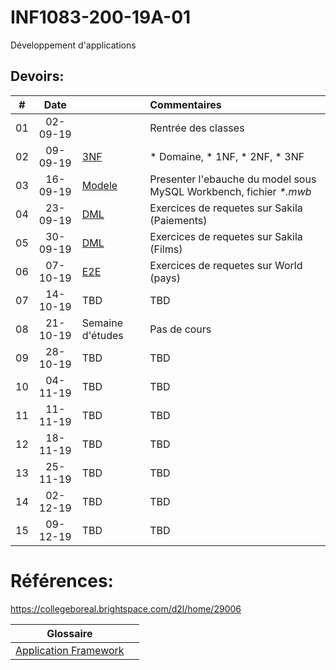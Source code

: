 # INF1083-200-19A-01
Développement d'applications


## Devoirs:

|# | Date   |                                                     |     Commentaires                                                     |
|--|:------:|:----------------------------------------------------|:---------------------------------------------------------------------|
|01|02-09-19|                                                     | Rentrée des classes                                                  |
|02|09-09-19| [3NF](./0.3NF)                                      | * Domaine, * 1NF, * 2NF, * 3NF                                       |
|03|16-09-19| [Modele](./1.Modele)                                | Presenter l'ebauche du model sous MySQL Workbench, fichier _*.mwb_   |
|04|23-09-19| [DML](./2.DML/PRATIQUE.md#exercice)                 | Exercices de requetes sur Sakila (Paiements)                         |
|05|30-09-19| [DML](./2.DML/PRATIQUE.md#perfectionnement)         | Exercices de requetes sur Sakila (Films)                             |
|06|07-10-19| [E2E](./3.E2E)                                      | Exercices de requetes sur World (pays)                               |
|07|14-10-19| TBD                                                 | TBD                                                                  |
|08|21-10-19| Semaine d'études                                    | Pas de cours                                                         |
|09|28-10-19| TBD                                                 | TBD                                                                  |
|10|04-11-19| TBD                                                 | TBD                                                                  |
|11|11-11-19| TBD                                                 | TBD                                                                  |
|12|18-11-19| TBD                                                 | TBD                                                                  |
|13|25-11-19| TBD                                                 | TBD                                                                  |
|14|02-12-19| TBD                                                 | TBD                                                                  |
|15|09-12-19| TBD                                                 | TBD                                                                  |


# Références:

https://collegeboreal.brightspace.com/d2l/home/29006


|                              Glossaire                                                    |                                      |
|-------------------------------------------------------------------------------------------|--------------------------------------|
| [Application Framework](https://www.techopedia.com/definition/6005/application-framework) |                                      |

